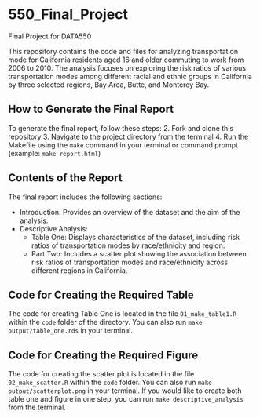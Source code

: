 # 550_Final_Project
Final Project for DATA550

This repository contains the code and files for analyzing transportation mode for California residents aged 16 and older commuting to work from 2006 to 2010. The analysis focuses on exploring the risk ratios of various transportation modes among different racial and ethnic groups in California by three selected regions, Bay Area, Butte, and Monterey Bay.

## How to Generate the Final Report

To generate the final report, follow these steps:
2. Fork and clone this repository
3. Navigate to the project directory from the terminal
4. Run the Makefile using the `make` command in your terminal or command prompt (example: `make report.html`)

## Contents of the Report

The final report includes the following sections:

- Introduction: Provides an overview of the dataset and the aim of the analysis.
- Descriptive Analysis:
  - Table One: Displays characteristics of the dataset, including risk ratios of transportation modes by race/ethnicity and region.
  - Part Two: Includes a scatter plot showing the association between risk ratios of transportation modes and race/ethnicity across different regions in California.

## Code for Creating the Required Table

The code for creating Table One is located in the file `01_make_table1.R` within the `code` folder of the directory. You can also run `make output/table_one.rds` in your terminal.

## Code for Creating the Required Figure

The code for creating the scatter plot is located in the file `02_make_scatter.R` within the `code` folder. You can also run `make output/scatterplot.png` in your terminal. If you would like to create both table one and figure in one step, you can run `make descriptive_analysis` from the terminal.
